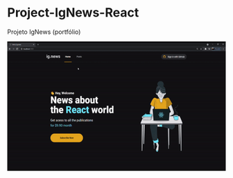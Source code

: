 # Project-IgNews-React
Projeto IgNews (portfólio) 

<p align="center">
    <img widht="460" height="300" src="/assets/to_readme/ignews.gif" alt="">
</p>
